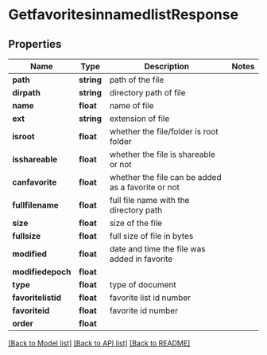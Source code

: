 # GetfavoritesinnamedlistResponse

## Properties
Name | Type | Description | Notes
------------ | ------------- | ------------- | -------------
**path** | **string** | path of the file | 
**dirpath** | **string** | directory path of file | 
**name** | **float** | name of file | 
**ext** | **string** | extension of file | 
**isroot** | **float** | whether the file/folder is root folder | 
**isshareable** | **float** | whether the file is shareable or not | 
**canfavorite** | **float** | whether the file can be added as a favorite or not | 
**fullfilename** | **float** | full file name with the directory path | 
**size** | **float** | size of the file | 
**fullsize** | **float** | full size of file in bytes | 
**modified** | **float** | date and time the file was added in favorite | 
**modifiedepoch** | **float** |  | 
**type** | **float** | type of document | 
**favoritelistid** | **float** | favorite list id number | 
**favoriteid** | **float** | favorite id number | 
**order** | **float** |  | 

[[Back to Model list]](../README.md#documentation-for-models) [[Back to API list]](../README.md#documentation-for-api-endpoints) [[Back to README]](../README.md)


